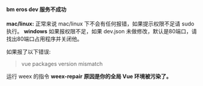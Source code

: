 #### bm eros dev 服务不成功
**mac/linux:**
正常来说 mac/linux 下不会有任何报错，如果提示权限不足请 sudo 执行。
**windows**
如果报权限不足，如果 dev.json 未做修改，默认是80端口，请找出80端口占用程序并关闭他。

如果报了以下错误:
> vue packages version mismatch

运行 weex 的指令 **weex-repair**
**原因是你的全局 Vue 环境被污染了。**

